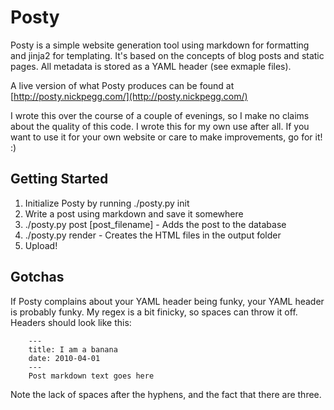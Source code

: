 # Posty

Posty is a simple website generation tool using markdown for formatting and 
jinja2 for templating. It's based on the concepts of blog posts and static
pages. All metadata is stored as a YAML header (see exmaple files).

A live version of what Posty produces can be found at 
[http://posty.nickpegg.com/](http://posty.nickpegg.com/)

I wrote this over the course of a couple of evenings, so I make no claims 
about the quality of this code. I wrote this for my own use after all. If you
want to use it for your own website or care to make improvements, go for it! :)

## Getting Started

1. Initialize Posty by running ./posty.py init
2. Write a post using markdown and save it somewhere
3. ./posty.py post [post_filename] - Adds the post to the database
4. ./posty.py render - Creates the HTML files in the output folder
5. Upload!

## Gotchas

If Posty complains about your YAML header being funky, your YAML header is 
probably funky. My regex is a bit finicky, so spaces can throw it off. Headers
should look like this:

		---
		title: I am a banana
		date: 2010-04-01
		---
		Post markdown text goes here

Note the lack of spaces after the hyphens, and the fact that there are three.
